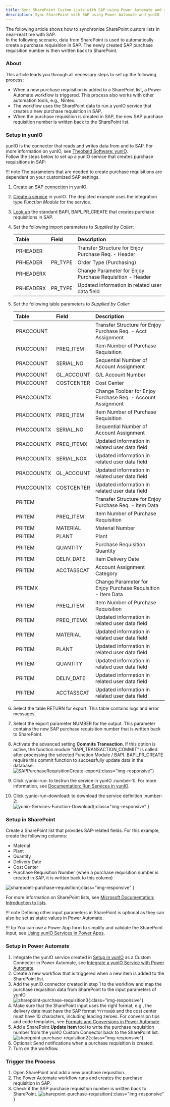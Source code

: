 ```yaml
---
title: Sync SharePoint Custom Lists with SAP using Power Automate and yunIO
description: Sync SharePoint with SAP using Power Automate and yunIO
---
```


The following article shows how to synchronize SharePoint custom lists in near-real time with SAP.<br>
In the following scenario, data from SharePoint is used to automatically create a purchase requisition in SAP. The newly created SAP purchase requisition number is then written back to SharePoint.

### About
This article leads you through all necessary steps to set up the following process:

- When a new purchase requisition is added to a SharePoint list, a Power Automate workflow is triggered. 
This process also works with other automation tools, e.g., Nintex.
- The workflow uses the SharePoint data to run a yunIO service that creates a new purchase requisition in SAP.
- When the purchase requisition is created in SAP, the new SAP purchase requisition number is written back to the SharePoint list.

### Setup in yunIO

yunIO is the connector that reads and writes data from and to SAP.
For more information on yunIO, see [Theobald Software: yunIO](https://theobald-software.com/en/yunio/).<br>
Follow the steps below to set up a yunIO service that creates purchase requisitions in SAP:

!!! note
    The parameters that are needed to create purchase requisitions are dependent on your customized SAP settings.

1. [Create an SAP connection](../getting-started.md/#connect-to-sap) in yunIO. 
2. [Create a service](../getting-started.md/#create-a-service) in yunIO. The depicted example uses the integration type *Function Module* for the service.
3. [Look up](../documentation/function-modules-and-bapis/index.md/#look-up-a-function-module-bapi) the standard BAPI, BAPI_PR_CREATE that creates purchase requisitions in SAP. 
4. Set the following import parameters to *Supplied by Caller*: 

	| Table | Field | Description |
	| :------ |:--- | :--- |
	| PRHEADER |  | Transfer Structure for Enjoy Purchase Req. - Header |
	| PRHEADER | PR_TYPE | Order Type (Purchasing) |
	| PRHEADERX |  | Change Parameter for Enjoy Purchase Requisition - Header |
	| PRHEADERX | PR_TYPE | Updated information in related user data field |
	
5. Set the following table parameters to *Supplied by Caller*:

	| Table | Field | Description |
	| :------ |:--- | :--- |
	| PRACCOUNT |  | Transfer Structure for Enjoy Purchase Req. - Acct Assignment |
	| PRACCOUNT | PREQ_ITEM | Item Number of Purchase Requisition |
	| PRACCOUNT | SERIAL_NO | Sequential Number of Account Assignment |
	| PRACCOUNT | GL_ACCOUNT | G/L Account Number |
	| PRACCOUNT | COSTCENTER | Cost Center |
	| PRACCOUNTX | | Change Toolbar for Enjoy Purchase Req. - Account Assignment |
	| PRACCOUNTX | PREQ_ITEM | Item Number of Purchase Requisition |
	| PRACCOUNTX | SERIAL_NO | Sequential Number of Account Assignment |
	| PRACCOUNTX | PREQ_ITEMX | Updated information in related user data field |
	| PRACCOUNTX | SERIAL_NOX | Updated information in related user data field |
	| PRACCOUNTX | GL_ACCOUNT | Updated information in related user data field |
	| PRACCOUNTX | COSTCENTER | Updated information in related user data field |
	| PRITEM | | Transfer Structure for Enjoy Purchase Req. - Item Data |
	| PRITEM | PREQ_ITEM | Item Number of Purchase Requisition |
	| PRITEM | MATERIAL | Material Number |
	| PRITEM | PLANT | Plant |
	| PRITEM | QUANTITY | Purchase Requisition Quantity |
	| PRITEM | DELIV_DATE | Item Delivery Date |
	| PRITEM | ACCTASSCAT | Account Assignment Category |
	| PRITEMX | | Change Parameter for Enjoy Purchase Requisition - Item Data |
	| PRITEM | PREQ_ITEM | Item Number of Purchase Requisition |
	| PRITEM | PREQ_ITEMX | Updated information in related user data field |
	| PRITEM | MATERIAL | Updated information in related user data field |
	| PRITEM | PLANT | Updated information in related user data field |
	| PRITEM | QUANTITY | Updated information in related user data field |
	| PRITEM | DELIV_DATE | Updated information in related user data field |
	| PRITEM | ACCTASSCAT | Updated information in related user data field |

6. Select the table RETURN for export. This table contains logs and error messages.
7. Select the export parameter NUMBER for the output. This parameter contains the new SAP purchase requisition number that is written back to SharePoint.
8. Activate the advanced setting **Commits Transaction**. If this option is active, the function module “BAPI_TRANSACTION_COMMIT” is called after processing the selected Function Module / BAPI. 
BAPI_PR_CREATE require this commit function to successfully update data in the database.<br>
![SAPPurchaseRequisitionCreate-export](../assets/images/yunio/articles/SAPPurchaseRequisitionCreate-export.png){:class="img-responsive"}
9. Click :yunio-run: to testrun the service in yunIO :number-1:. For more information, see [Documentation: Run Services in yunIO](../documentation/run-services.md/#run-services-in-yunio).
10. Click :yunio-run-download: to download the service definition :number-2:.<br>
![yunio-Services-Function-Download](../assets/images/yunio/articles/yunio-run-services-function-download.png){:class="img-responsive" }

### Setup in SharePoint

Create a SharePoint list that provides SAP-related fields.
For this example, create the following columns:
- Material
- Plant
- Quantity
- Delivery Date
- Cost Center
- Purchase Requisition Number (when a purchase requisition number is created in SAP, it is written back to this column)

![sharepoint-purchase-requisition](../assets/images/yunio/articles/sharepoint-purchase-requisition0.png){:class="img-responsive" }

For more information on SharePoint lists, see [Microsoft Documentation: Introduction to lists](https://support.microsoft.com/en-us/office/introduction-to-lists-0a1c3ace-def0-44af-b225-cfa8d92c52d7).

!!! note
    Defining other input parameters in SharePoint is optional as they can also be set as static values in Power Automate.

!!! tip
    You can use a Power App form to simplify and validate the SharePoint input, see [Using yunIO Services in Power Apps](populate-drop-down-controls-in-power-apps.md#integrate-yunio-services-in-power-apps).


### Setup in Power Automate

1. Integrate the yunIO service created in [Setup in yunIO](#setup-in-yunio) as a Custom Connector in Power Automate, see [Integrate a yunIO Service with Power Automate](integrate-a-yunio-service-with-power-automate.md#configure-a-yunio-custom-connector-in-power-automate).
2. Create a new workflow that is triggered when a new item is added to the SharePoint list.
3. Add the yunIO connector created in step 1 to the workflow and map the purchase requisition data from SharePoint to the input parameters of yunIO.<br>
![sharepoint-purchase-requisition3](../assets/images/yunio/articles/sharepoint-purchase-requisition3.png){:class="img-responsive"}
4. Make sure that the SharePoint input uses the right format, e.g., the delivery date must have the SAP format `YYYYmmDD` and the cost center must have 10 characters, including leading zeroes.
For conversion tips and code templates, see [Formats and Conversions in Power Automate](conversion-in-power-automate.md).
5. Add a SharePoint **Update Item** tool to write the purchase requisition number from the yunIO Custom Connector back to the SharePoint list.<br>
![sharepoint-purchase-requisition2](../assets/images/yunio/articles/sharepoint-purchase-requisition2.png){:class="img-responsive"}
7. Optional: Send notifications when a purchase requisition is created. 
8. Turn on the workflow.


### Trigger the Process

1. Open SharePoint and add a new purchase requisition.
2. The Power Automate workflow runs and creates the purchase requisition in SAP.
3. Check if the SAP purchase requisition number is written back to SharePoint.
![sharepoint-purchase-requisition](../assets/images/yunio/articles/sharepoint-purchase-requisition.png){:class="img-responsive" }

